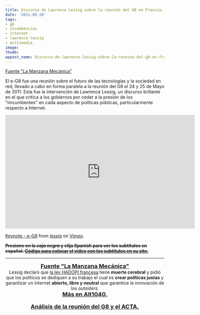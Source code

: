 ```yaml
---
title: Discurso de Lawrence Lessig sobre la reunión del G8 en Francia.
date: '2011-05-28'
tags:
- g8
- incumbencias
- internet
- lawrence-lessig
- multimedia
image: 
thumb: 
wppost_name: discurso-de-lawrence-lessig-sobre-la-reunion-del-g8-en-francia
---
```


<a href="http://www.manzanamecanica.org/2011/05/brillante_charla_de_lawrence_lessig_en_eg8_con_subtitulos_en_castellano.html" target="_blank">Fuente "La Manzana Mecánica"</a>


El e-G8 fue una reunión sobre el futuro de las tecnologías y la sociedad en red, llevado a cabo en forma paralela a la reunión del G8 el 24 y 25 de Mayo de 2011. Esta fue la intervención de Lawrence Lessig, un discurso brillante en el que critica a los gobiernos por ceder a la presión de los "imcumbentes" en cada aspecto de políticas públicas, particularmente respecto a Internet.


<iframe src="http://player.vimeo.com/video/24239427?title=0&amp;byline=0&amp;portrait=0" width="600" height="360" frameborder="0"></iframe><p><a href="http://vimeo.com/24239427">Keynote - e-G8</a> from <a href="http://vimeo.com/user187904">lessig</a> on <a href="http://vimeo.com">Vimeo</a>.</p>
<del datetime="2011-05-29T11:57:03+00:00"><strong>Presione en la <em>caja negra</em> y elija Spanish para ver los subtítulos en español.
<a href="http://www.universalsubtitles.org/es-ar/videos/C6wmjKWrZwlP/" target="_blank">Código para colocar el video con los subtítulos en su site.</a></strong>
</del>
<hr />

<div style="text-align: center;"><span style="font-size: large;"><strong><a href="http://www.manzanamecanica.org/2011/05/brillante_charla_de_lawrence_lessig_en_eg8_con_subtitulos_en_castellano.html" target="_blank">Fuente "La Manzana Mecánica"</a></strong></span></div>
<div style="text-align: center;"></div>
<div style="text-align: center;">Lessig declaró que <a href="http://alt1040.com/tag/HADOPI">la ley HADOPI francesa</a> tiene <strong>muerte cerebral</strong> y pidió que los políticos se dediquen a su trabajo el cual es <strong>crear políticas justas</strong> y garantizar un internet <strong>abierto, libre y neutral</strong> que garantice la innovación de los <em>outsiders</em>.</div>
<div style="text-align: center;"><span style="font-size: large;"><strong> </strong></span></div>
<div style="text-align: center;"><span style="font-size: large;"><strong><a href="http://alt1040.com/2011/05/lawrence-lessig-en-e-g8-el-futuro-no-fue-invitado" target="_blank">Más en Alt1040.</a>

<a href="http://partido-pirata.blogspot.com/2011/05/sobre-la-reunion-del-g8-y-los-pedidos.html">Análisis de la reunión del G8 y el ACTA.</a></strong>
</span></div>
